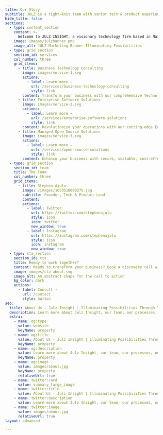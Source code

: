 ```yaml
---
title: Our Story
subtitle: JULZ is a tight-knit team with senior tech & product experience
hide_title: false
sections:
  - type: content_section
    content: >-
      Welcome to JULZ INSIGHT, a visionary technology firm based in Nairobi, dedicated to building impactful tech products and solutions that illuminate your possibilities. Our innovative approach and commitment to excellence have positioned us as a leader in the tech industry, driving transformative change across various sectors. Founded in 2020 to revolutionize how businesses, individuals, and the globe leverage technology and open-source, JULZ INSIGHT has grown into a trusted partner for organizations across various industries seeking innovative solutions to complex challenges. Our team of experts brings years of technical experience and a passion for technology, ensuring we deliver solutions that are both innovative and practical.<br> <br><span style="font-weight: 700">Our Slogan</span> - Illuminating Possibilities<br> <br><span style="font-weight: 700">Our Mission</span> - To leverage cutting-edge technology to develop solutions that not only meet but exceed the evolving needs & demands of our clients, fostering sustainable growth and positive societal impact.<br> <br><span style="font-weight: 700">Our Vision</span> - To be a global leader in technological research and development, delivering solutions that transform industries and improve lives.<br><br>Come, let's build something great today! **[Book A Consultation](/contact/)**
    image: images/julzbanner.png
    image_alt: JULZ Marketing Banner Illuminating Possibilities
  - type: grid_section
    section_id: services
    col_number: three
    grid_items:
      - title: Business Technology Consulting
        image: images/service-1.svg
        actions:
          - label: Learn more →
            url: /services/business-technology-consulting
            style: link
        content: Transform your business with our comprehensive Technology Consulting.
      - title: Enterprise Software Solutions
        image: images/service-2.svg
        actions:
          - label: Learn more →
            url: /services/enterprise-software-solutions
            style: link
        content: Revolutionize your operations with our cutting-edge Enterprise Software Solutions.
      - title: Managed Open Source Solutions
        image: images/service-3.svg
        actions:
          - label: Learn more →
            url: /services/open-source-solutions
            style: link
        content: Enhance your business with secure, scalable, cost-effective open-source solutions.
  - type: grid_section
    section_id: team
    title: The Team
    col_number: three
    grid_items:
      - title: Stephen Ajulu
        image: /images/1653516600275.jpg
        subtitle: Founder, Tech & Product Lead
        content:
        actions:
          - label: Twitter
            url: https://twitter.com/stephenajulu
            style: icon
            icon: twitter
            new_window: true
          - label: Instagram
            url: https://instagram.com/stephenajulu
            style: icon
            icon: instagram
            new_window: true
  - type: cta_section
    section_id: cta
    title: Ready to work together?
    content: Ready to transform your business? Book a discovery call with us today and explore how JULZ INSIGHT can help you achieve your strategic goals.
    image: images/cta-about.svg
    image_alt: An abstract shape for the call to action
    bg_color: dark
    actions:
      - label: Consult →
        url: /contact
        style: button
seo:
  title: About Us - Julz Insight | Illuminating Possibilities Through Tech and Innovation
  description: Learn more about Julz Insight, our team, our processes, our solutions, our work, and more. We are a tech solutions firm & lab based in Nairobi, Kenya, with over a decade of experience in Software, Web, AI, Cloud, Design & Digital Transformation Expertise. We build impactful tech products and solutions that solve complex challenges. Pioneering innovation. Illuminating possibilities.
  extra:
    - name: og:type
      value: website
      keyName: property
    - name: og:title
      value: About Us - Julz Insight | Illuminating Possibilities Through Tech and Innovation
      keyName: property
    - name: og:description
      value: Learn more about Julz Insight, our team, our processes, our solutions, our work, and more. We are a tech solutions firm & lab based in Nairobi, Kenya, with over a decade of experience with Software, Web, AI, Cloud, Design & Digital Transformation Expertise. We build impactful tech products and solutions that solve complex challenges. Pioneering innovation. Illuminating possibilities.
      keyName: property
    - name: og:image
      value: images/about.jpg
      keyName: property
      relativeUrl: true
    - name: twitter:card
      value: summary_large_image
    - name: twitter:title
      value: About Us - Julz Insight | Illuminating Possibilities Through Tech and Innovation
    - name: twitter:description
      value: Learn more about Julz Insight, our team, our processes, our solutions, our work, and more. We are a tech solutions firm & lab based in Nairobi, Kenya, with over a decade of experience with Software, Web, AI, Cloud, Design & Digital Transformation Expertise. We build impactful tech products and solutions that solve complex challenges. Pioneering innovation. Illuminating possibilities.
    - name: twitter:image
      value: images/about.jpg
      relativeUrl: true
layout: advanced

---
```

